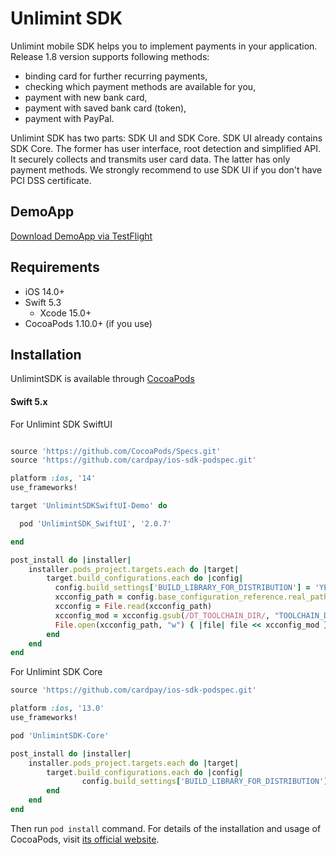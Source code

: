 Unlimint SDK
========

Unlimint mobile SDK helps you to implement payments in your application. Release 1.8 version supports following methods:
- binding card for further recurring payments,
- checking which payment methods are available for you,
- payment with new bank card,
- payment with saved bank card (token),
- payment with PayPal.

Unlimint SDK has two parts: SDK UI and SDK Core.
SDK UI already contains SDK Core. The former has user interface, root detection and simplified API. It securely collects and transmits user card data. The latter has only payment methods.
We strongly recommend to use SDK UI if you don't have PCI DSS certificate.

## DemoApp

[Download DemoApp via TestFlight](https://testflight.apple.com/join/1hfthfjp)

## Requirements

- iOS 14.0+
- Swift 5.3
  - Xcode 15.0+
- CocoaPods 1.10.0+ (if you use)

## Installation

UnlimintSDK is available through [CocoaPods](https://cocoapods.org)

#### Swift 5.x

For Unlimint SDK SwiftUI
```ruby

source 'https://github.com/CocoaPods/Specs.git'
source 'https://github.com/cardpay/ios-sdk-podspec.git'

platform :ios, '14'
use_frameworks!

target 'UnlimintSDKSwiftUI-Demo' do

  pod 'UnlimintSDK_SwiftUI', '2.0.7'

end

post_install do |installer|
    installer.pods_project.targets.each do |target|
        target.build_configurations.each do |config|
          config.build_settings['BUILD_LIBRARY_FOR_DISTRIBUTION'] = 'YES'
          xcconfig_path = config.base_configuration_reference.real_path
          xcconfig = File.read(xcconfig_path)
          xcconfig_mod = xcconfig.gsub(/DT_TOOLCHAIN_DIR/, "TOOLCHAIN_DIR")
          File.open(xcconfig_path, "w") { |file| file << xcconfig_mod }
        end
    end
end

```

For Unlimint SDK Core
```ruby
source 'https://github.com/cardpay/ios-sdk-podspec.git'

platform :ios, '13.0'
use_frameworks!

pod 'UnlimintSDK-Core'

post_install do |installer|
    installer.pods_project.targets.each do |target|
        target.build_configurations.each do |config|
                config.build_settings['BUILD_LIBRARY_FOR_DISTRIBUTION'] = 'YES'
        end
    end
end

```

Then run `pod install` command. For details of the installation and usage of CocoaPods, visit [its official website](https://cocoapods.org).
